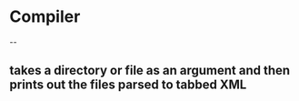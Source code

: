 # Compiler
--
## takes a directory or file as an argument and then prints out the files parsed to tabbed XML
